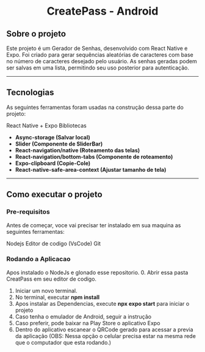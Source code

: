 <h1 align = 'center'>
	CreatePass - Android
</h1>

## Sobre o projeto

Este projeto é um Gerador de Senhas, desenvolvido com React Native e Expo. Foi criado para gerar sequências aleatórias de caracteres com base no número de caracteres desejado pelo usuário. As senhas geradas podem ser salvas em uma lista, permitindo seu uso posterior para autenticação.

---

## Tecnologias

As seguintes ferramentas foram usadas na construção dessa parte do projeto:

React Native + Expo
Bibliotecas
-   **Async-storage (Salvar local)**
-   **Slider (Componente de SliderBar)** 
-   **React-navigation/native (Roteamento das telas)**
-   **React-navigation/bottom-tabs (Componente de roteamento)**
-   **Expo-clipboard (Copie-Cole)**
-   **React-native-safe-area-context (Ajustar tamanho de tela)**

---

## Como executar o projeto

### Pre-requisitos

Antes de começar, voce vai precisar ter instalado em sua maquina as seguintes ferramentas:

Nodejs
Editor de codigo (VsCode)
Git

### Rodando a Aplicacao

Apos instalado o NodeJs e glonado esse repositorio.
0. Abrir essa pasta CreatPass em seu editor de codigo.
1. Iniciar um novo terminal.
2. No terminal, executar **npm install**
3. Apos instalar as Dependencias, execute **npx expo start** para iniciar o projeto
4. Caso tenha o emulador de Android, seguir a instrução
5. Caso preferir, pode baixar na Play Store o aplicativo Expo
6. Dentro do aplicativo escanear o QRCode gerado para acessar a previa da aplicação (OBS: Nessa opção o celular precisa estar na mesma rede que o computador que esta rodando.)


